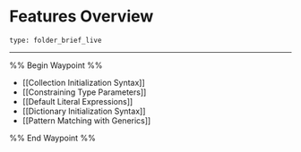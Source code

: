 # Features Overview
 
```ccard
type: folder_brief_live
```
 
---
%% Begin Waypoint %%
- [[Collection Initialization Syntax]]
- [[Constraining Type Parameters]]
- [[Default Literal Expressions]]
- [[Dictionary Initialization Syntax]]
- [[Pattern Matching with Generics]]

%% End Waypoint %%
